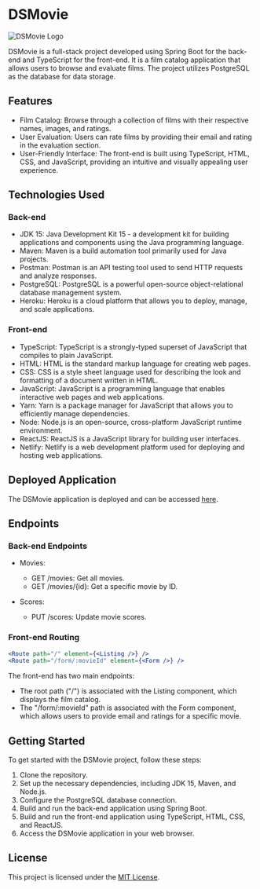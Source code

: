 # DSMovie

![DSMovie Logo](https://user-images.githubusercontent.com/67349235/170359343-dc1d3682-1e8d-422c-b028-8f1c50d0f1f6.gif)

DSMovie is a full-stack project developed using Spring Boot for the back-end and TypeScript for the front-end. It is a film catalog application that allows users to browse and evaluate films. The project utilizes PostgreSQL as the database for data storage.

## Features

- Film Catalog: Browse through a collection of films with their respective names, images, and ratings.
- User Evaluation: Users can rate films by providing their email and rating in the evaluation section.
- User-Friendly Interface: The front-end is built using TypeScript, HTML, CSS, and JavaScript, providing an intuitive and visually appealing user experience.

## Technologies Used

### Back-end

- JDK 15: Java Development Kit 15 - a development kit for building applications and components using the Java programming language.
- Maven: Maven is a build automation tool primarily used for Java projects.
- Postman: Postman is an API testing tool used to send HTTP requests and analyze responses.
- PostgreSQL: PostgreSQL is a powerful open-source object-relational database management system.
- Heroku: Heroku is a cloud platform that allows you to deploy, manage, and scale applications.

### Front-end

- TypeScript: TypeScript is a strongly-typed superset of JavaScript that compiles to plain JavaScript.
- HTML: HTML is the standard markup language for creating web pages.
- CSS: CSS is a style sheet language used for describing the look and formatting of a document written in HTML.
- JavaScript: JavaScript is a programming language that enables interactive web pages and web applications.
- Yarn: Yarn is a package manager for JavaScript that allows you to efficiently manage dependencies.
- Node: Node.js is an open-source, cross-platform JavaScript runtime environment.
- ReactJS: ReactJS is a JavaScript library for building user interfaces.
- Netlify: Netlify is a web development platform used for deploying and hosting web applications.

## Deployed Application

The DSMovie application is deployed and can be accessed [here](https://jonasms-dsmovie.netlify.app).

## Endpoints

### Back-end Endpoints

- Movies:
  - GET /movies: Get all movies.
  - GET /movies/{id}: Get a specific movie by ID.

- Scores:
  - PUT /scores: Update movie scores.

### Front-end Routing

```jsx
<Route path="/" element={<Listing />} />
<Route path="/form/:movieId" element={<Form />} /> 
```
The front-end has two main endpoints:

- The root path ("/") is associated with the Listing component, which displays the film catalog.
- The "/form/:movieId" path is associated with the Form component, which allows users to provide email and ratings for a specific movie.

## Getting Started

To get started with the DSMovie project, follow these steps:

1. Clone the repository.
2. Set up the necessary dependencies, including JDK 15, Maven, and Node.js.
3. Configure the PostgreSQL database connection.
4. Build and run the back-end application using Spring Boot.
5. Build and run the front-end application using TypeScript, HTML, CSS, and ReactJS.
6. Access the DSMovie application in your web browser.

## License

This project is licensed under the [MIT License](LICENSE).


